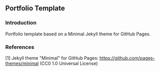 ## Portfolio Template

### Introduction

Portfolio template based on a Minimal Jekyll theme for GitHub Pages.

### References

[1] Jekyll theme "Minimal" for GitHub Pages: https://github.com/pages-themes/minimal (CC0 1.0 Universal License)
